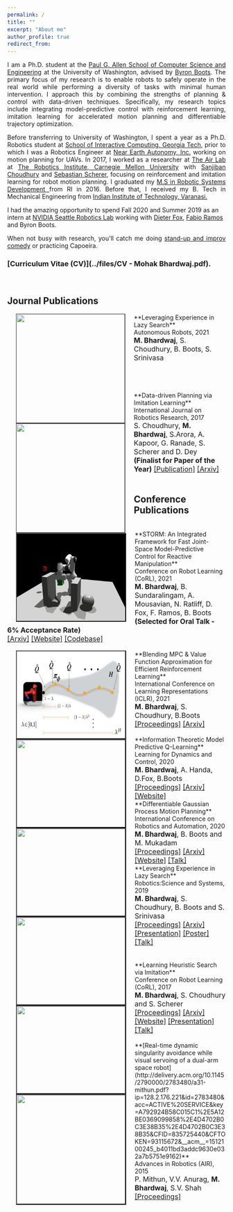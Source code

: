 ```yaml
---
permalink: /
title: ""
excerpt: "About me"
author_profile: true
redirect_from: 
---
```

<p align="justify"> 
I am a Ph.D. student at the <a href="https://www.cs.washington.edu/" target="_blank" rel="noopener noreferrer"> Paul G. Allen School of Computer Science and Engineering</a> at the University of Washington, advised by <a href="https://homes.cs.washington.edu/~bboots/" target="_blank" rel="noopener noreferrer"> Byron Boots</a>. The primary focus of my research is to enable robots to safely operate in the real world while performing a diversity of tasks with minimal human intervention. I approach this by combining the strengths of planning & control with data-driven techniques. 
<!-- make real-world robot learning safe, sample efficient and scalable. I approach this by combining the strengths of classical planning & control with data-driven techniques.  -->
<!-- I achieve this by combining classical planning & control approaches with data-driven techniques.  -->
Specifically, my research topics include integrating model-predictive control with reinforcement learning, imitation learning for accelerated motion planning and differentiable trajectory optimization.
<!-- I am interested in developing theory and algorithms for scalable and efficient robot learning with a specific focus on the intersection of reinforcement learning, model-predictive control and motion planning.   -->
</p>
<p align="justify"> 
Before transferring to University of Washington, I spent a year as a Ph.D. Robotics student at <a href="https://www.ic.gatech.edu/" target="_blank" rel="noopener noreferrer">School of Interactive Computing, Georgia Tech</a>, prior to which I was a Robotics Engineer at  <a href="http://www.nearearth.aero/" target="_blank" rel="noopener noreferrer">Near Earth Autonomy, Inc.</a> working on motion planning for UAVs. In 2017, I worked as a researcher at <a href="https://www.ri.cmu.edu/robotics-area/air-lab/" target="_blank" rel="noopener noreferrer">The Air Lab</a> at <a href="https://www.ri.cmu.edu/" target="_blank" rel="noopener noreferrer">The Robotics Institute, Carnegie Mellon University</a> with <a href="http://www.sanjibanchoudhury.com/" target="_blank" rel="noopener noreferrer">Sanjiban Choudhury</a> and <a href="https://www.ri.cmu.edu/ri-faculty/sebastian-scherer/" target="_blank" rel="noopener noreferrer">Sebastian Scherer</a>, focusing on reinforcement and imitation learning for robot motion planning. I graduated my <a href="https://mrsd.ri.cmu.edu/" target="_blank" rel="noopener noreferrer">M.S in Robotic Systems Development </a> from RI in 2016. Before that, I received my B. Tech in Mechanical Engineering from <a href="https://www.iitbhu.ac.in/" target="_blank" rel="noopener noreferrer">Indian Institute of Technology, Varanasi.</a>
<!-- <a href="https://www.gatech.edu/"> -->
<!-- <a href="https://www.cc.gatech.edu/">College of Computing</a>  -->
<!-- <a href="https://www.washington.edu/"> -->
<!-- <a href="https://www.cmu.edu/"> -->
</p>
I had the amazing opportunity to spend Fall 2020 and Summer 2019 as an intern at <a href="https://www.nvidia.com/en-us/research/robotics/">NVIDIA Seattle Robotics Lab</a> working with <a href="https://homes.cs.washington.edu/~fox/" target="_blank" rel="noopener noreferrer">Dieter Fox</a>, <a href="https://fabioramos.github.io/Home.html" target="_blank" rel="noopener noreferrer">Fabio Ramos</a> and Byron Boots. 
<!-- I have also worked closely with <a href="http://goodrobot.ai/"> Sidd Srinivasa </a> at the <a href="https://personalrobotics.cs.washington.edu/">Personal Robotics Lab</a>.  -->

<p align="justify">
When not busy with research, you'll catch me doing <a href="https://www.youtube.com/channel/UCyZBfA5Fc6ODMam54J6UT6w" target="_blank" rel="noopener noreferrer">stand-up and improv comedy</a> or practicing Capoeira. 
<!-- I also enjoy live music, theatre and travelling. -->
</p>

### [Curriculum Vitae (CV)](../files/CV - Mohak Bhardwaj.pdf).

<br>

<!-- This is a video of the invited long talk I gave at Conference on Robot Learning(CoRL), 2017 on my work on [Learning Heuristic Search via Imitation](https://mohakbhardwaj.github.io/SaIL/) which aligns closely to my research interests.
<iframe width="854" height="480" src="https://www.youtube.com/embed/OFmWo36N98U" frameborder="0" gesture="media" allow="encrypted-media" allowfullscreen></iframe>
<br> --> 

<!-- Preprints
======
[Blending MPC & Value Function Approximation for Efficient Reinforcement Learning
](https://arxiv.org/abs/2012.05909)<br><font size = "3"><b> M. Bhardwaj</b>, S. Choudhury, B. Boots, 2020 <br>  -->


## Journal Publications


<img src="images/lazy_sp.gif" alt="" width="250" height="250" align="left" hspace="20" style=" border: #000000 1px outset;">
**Leveraging Experience in Lazy Search**<br>
Autonomous Robots, 2021 <br>
<font size="3"> <b>M. Bhardwaj</b>, S. Choudhury, B. Boots, S. Srinivasa </font>
<br>
<br>
<br>
<br>
<br>

<img src="images/data_driven_planning.png" alt="" width="250" height="250" align="left" hspace="20" style=" border: #000000 1px outset;">
**Data-driven Planning via Imitation Learning**<br>
International Journal on Robotics Research, 2017 <br>
<font size="3">S. Choudhury, <b>M. Bhardwaj</b>, S.Arora, A. Kapoor, G. Ranade, S. Scherer and D. Dey <br>
<b>(Finalist for Paper of the Year)</b>
<a href="https://journals.sagepub.com/doi/10.1177/0278364918781001" target="_blank" rel="noopener noreferrer">[Publication]</a> <a href="https://arxiv.org/pdf/1711.06391.pdf" target="_blank" rel="noopener noreferrer">[Arxiv]</a></font>
<br>
<br>


## Conference Publications


<br>
<img src="images/storm_coll_demo.gif" alt="" width="250" height="200" align="left" hspace="20" style=" border: #000000 2px outset;">
**STORM: An Integrated Framework for Fast Joint-Space Model-Predictive Control for Reactive Manipulation**<br>
Conference on Robot Learning (CoRL), 2021<br>
<font size = "3"> <b>M. Bhardwaj</b>, B. Sundaralingam, A. Mousavian, N. Ratliff, D. Fox, F. Ramos, B. Boots
<b>(Selected for Oral Talk - 6% Acceptance Rate)</b><br>
<a href="https://arxiv.org/abs/2104.13542" target="_blank" rel="noopener noreferrer">[Arxiv]</a> <a href="https://sites.google.com/view/manipulation-mpc/home">[Website]</a> <a href="https://github.com/NVlabs/storm">[Codebase]</a>
<!-- <a href="http://proceedings.mlr.press/v120/bhardwaj20a/bhardwaj20a.pdf">[Proceedings]</a> -->
<!-- <a href="https://mohakbhardwaj.github.io/mpq/">[Webpage]</a>  -->
</font>
<br>

<br>
<img src="images/mpq_lambda_approach.png" alt="" width="250" height="200" align="left" hspace="20" style=" border: #000000 2px outset;">
**Blending MPC & Value Function Approximation for Efficient Reinforcement Learning**<br>
International Conference on Learning Representations (ICLR), 2021<br>
<font size = "3"> <b>M. Bhardwaj</b>, S. Choudhury, B.Boots 
<a href="http://proceedings.mlr.press/v120/bhardwaj20a/bhardwaj20a.pdf">[Proceedings]</a> <a href="https://arxiv.org/abs/2012.05909">[Arxiv]</a> 
<!-- <a href="https://mohakbhardwaj.github.io/mpq/">[Webpage]</a>  -->
</font>
<br>

<br>
<img src="images/mpq_gif.gif" alt="" width="250" height="200" align="left" hspace="20" style=" border: #000000 2px outset;">
**Information Theoretic Model Predictive Q-Learning**<br>
Learning for Dynamics and Control, 2020<br>
<font size = "3"> <b>M. Bhardwaj</b>, A. Handa, D.Fox, B.Boots <br> 
<a href="http://proceedings.mlr.press/v120/bhardwaj20a/bhardwaj20a.pdf">[Proceedings]</a> <a href="https://arxiv.org/abs/2001.02153">[Arxiv]</a> <a href="https://mohakbhardwaj.github.io/mpq/">[Website]</a> </font>
<br>


<img src="images/dgpmp2_pic.jpeg" alt="" width="250" height="200" align="left" hspace="20" style=" border: #000000 2px outset;">
**Differentiable Gaussian Process Motion Planning**<br>
International Conference on Robotics and Automation, 2020 <br>
<font size = "3"> <b>M. Bhardwaj</b>, B. Boots and M. Mukadam <br> 
<a href="">[Proceedings]</a> <a href="https://arxiv.org/abs/1907.09591">[Arxiv] </a> <a href="https://mohakbhardwaj.github.io/dgpmp2/">[Website]</a> <a href="https://www.youtube.com/watch?v=OpVf48d6A-o" target="_blank" rel="noopener noreferrer">[Talk]</a></font> 
<br>

<img src="images/lazy_sp.gif" alt="" width="250" height="200" align="left" hspace="20" style=" border: #000000 2px outset;">
**Leveraging Experience in Lazy Search**<br>
Robotics:Science and Systems, 2019<br>
<font family="Arial" size = "3"> <b>M. Bhardwaj</b>, S. Choudhury, B. Boots and S. Srinivasa <br> 
<a href="http://www.roboticsproceedings.org/rss15/p50.pdf">[Proceedings]</a> <a href="https://arxiv.org/abs/1907.07238">[Arxiv]</a> <a href="../files/rss_2019_slides.pdf">[Presentation]</a> <a href="../files/poster_rss_2019.pdf">[Poster]</a> <a href="https://youtu.be/6Ss7NJA0ELI?t=17" target="_blank" rel="noopener noreferrer">[Talk]</a> </font>
<br>
<br>
<br>

<img src="images/gap_world_sail.gif" alt="" width="250" height="200" align="left" hspace="20" style=" border: #000000 2px outset;">
**Learning Heuristic Search via Imitation**<br>
Conference on Robot  Learning (CoRL), 2017<br>
<font size = "3"> <b>M. Bhardwaj</b>, S. Choudhury and S. Scherer <br> 
<a href="http://proceedings.mlr.press/v78/bhardwaj17a/bhardwaj17a.pdf">[Proceedings]</a> <a href="https://arxiv.org/abs/1707.03034">[Arxiv]</a> <a href="https://goo.gl/YXkQAC">[Website]</a> <a href="../files/corl_ppt.pdf">[Presentation]</a> <a href="https://www.youtube.com/watch?v=OFmWo36N98U&t=4s" target="_blank" rel="noopener noreferrer">[Talk]</a></font>
<br>
<br>

<img src="images/visual_servoing.png" alt="" width="250" height="250" align="left" hspace="20" style=" border: #000000 2px outset;">
**[Real-time dynamic singularity avoidance while visual servoing of a dual-arm space robot](http://delivery.acm.org/10.1145/2790000/2783480/a31-mithun.pdf?ip=128.2.176.221&id=2783480&acc=ACTIVE%20SERVICE&key=A792924B58C015C1%2E5A12BE0369099858%2E4D4702B0C3E38B35%2E4D4702B0C3E38B35&CFID=835725440&CFTOKEN=93115672&__acm__=1512100245_b4011bd3addc9630e032a7b5751e9162)**<br>
Advances in Robotics (AIR), 2015 <br>
<font size="3">P. Mithun, V.V. Anurag, <b>M. Bhardwaj</b>, S.V. Shah<br>
<a href="https://dl.acm.org/citation.cfm?id=2783480">[Proceedings]</a></font> 
<br>

<!-- 
Other Projects
======

<br>
<img src="images/autopark_sim.png" alt="" width="250" height="250" align="left" hspace="20" style=" border: #000000 2px outset;">
**Auto-Park for Collaborative Autonomous Cars**<br>
<font size="3">Capstone project for Master's of Science in Robotic Systems Development.
<a href="https://www.youtube.com/watch?v=40VQhGxNY1g">[Video]</a><a href="https://mrsdprojects.ri.cmu.edu/2015teami/">[Webpage] </a></font>
<br>
<br>
<br>
<br>

<img src="images/actor-critic-snipped.png" alt="" width="250" height="250" align="left" hspace="20" style=" border: #000000 2px outset;">
**[Deep Reinforcement Learning using Actor-Critic Policy Gradients]()**<br>
<font size="3"><a href="https://goo.gl/CcdPo3">[OpenAI Gym page]</a> <a href="https://goo.gl/lzGQjW">[Code]</a></font><br>
<br>

<img src="images/quadruped.png" alt="" width="250" height="250" align="left" hspace="20" style=" border: #000000 2px outset;">
**Stable Walking of a Quadruped Robot**<br>
<font size="3">Final year project at Indian Institute of Technology (BHU), Varanasi.
<a href="https://youtu.be/EP8euqNGV60">[Video]</a></font>
<br>
<br>

 -->
